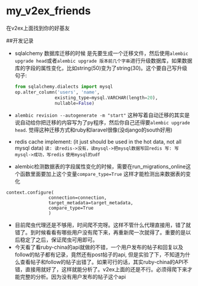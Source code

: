 my_v2ex_friends
===============

在v2ex上面找到你的好基友

##开发记录

- sqlalchemy 数据库迁移的时候 是先要生成一个迁移文件，然后使用`alembic upgrade head`或者`alembic upgrade 版本前几个字串`进行升级数据库，如果数据库的字段的属性变化，比如string(50)变为了string(30)。这个要自己写升级句子:
    ```python
    from sqlalchemy.dialects import mysql
    op.alter_column('users', 'name',
                   existing_type=mysql.VARCHAR(length=20),
                   nullable=False)
    ```


- `alembic revision --autogenerate -m "start"` 这种写着自动迁移的其实是说自动给你把迁移的内容写为了py程序，然后你自己还得要`alembic upgrade head`. 觉得这种迁移方式和ruby和laravel很像(没django的south好用)
- redis cache implement: (it just should be used in the hot data, not all mysql data)
`读: 读redis->没有，读mysql->把mysql数据写回redis
写: 写mysql->成功，写redis`
`使用mysql的udf`

- alembic检测数据表的字段属性变化的时候，需要在run_migrations_online这个函数里面要加上这个变量`compare_type=True` 这样才能检测出来数据表的变化
```
context.configure(
                connection=connection,
                target_metadata=target_metadata,
                compare_type=True
                )
```

- 目前爬虫代理还是不够用，时间爬不完呀。这样不管什么代理直接用，错了就错了。到时候看看有哪些用户没有爬下来，再重新爬一次就得了。重要的是以后稳定了之后，保证爬虫可用即可。
- 今天看了看ruby-china的api就做的不错，一个用户发布的帖子和回复以及follow的帖子都有记录，竟然还有post帖子的api, 但是实验了下，不知道为什么查看帖子和follow的帖子出错了。如果可行的话，其实ruby-china的API不错，直接用就好了，这样就能分析了。v2ex上面的还是不行。必须得爬下来才能完整的分析。因为没有用户发布的帖子这个api
